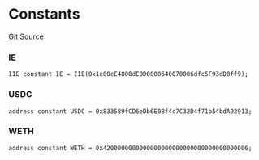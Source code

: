 # Constants
[Git Source](https://github.com/z0r0z/BaseSAFE/blob/02336b9dfbabe0fc92033ce69b4a16a2e55e44f8/src/BaseSAFEV0.sol)

### IE

```solidity
IIE constant IE = IIE(0x1e00cE4800dE0D0000640070006dfc5F93dD0ff9);
```

### USDC

```solidity
address constant USDC = 0x833589fCD6eDb6E08f4c7C32D4f71b54bdA02913;
```

### WETH

```solidity
address constant WETH = 0x4200000000000000000000000000000000000006;
```

